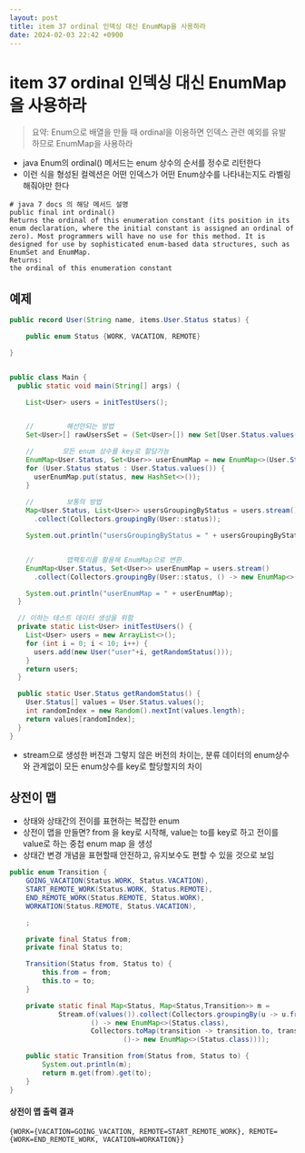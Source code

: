 ```yaml
---
layout: post
title: item 37 ordinal 인덱싱 대신 EnumMap을 사용하라
date: 2024-02-03 22:42 +0900
---
```


# item 37 ordinal 인덱싱 대신 EnumMap을 사용하라

> 요약: Enum으로 배열을 만들 때 ordinal을 이용하면 인덱스 관련 예외를 유발
> 하므로 EnumMap을 사용하라

- java Enum의 ordinal() 메서드는 enum 상수의 순서를 정수로 리턴한다
- 이런 식을 형성된 컬렉션은 어떤 인덱스가 어떤 Enum상수를 나타내는지도 라벨링 해줘야만 한다  

```
# java 7 docs 의 해당 메서드 설명
public final int ordinal()
Returns the ordinal of this enumeration constant (its position in its enum declaration, where the initial constant is assigned an ordinal of zero). Most programmers will have no use for this method. It is designed for use by sophisticated enum-based data structures, such as EnumSet and EnumMap.
Returns:
the ordinal of this enumeration constant
```

## 예제

```java
public record User(String name, items.User.Status status) {

    public enum Status {WORK, VACATION, REMOTE}

}


public class Main {
  public static void main(String[] args) {

    List<User> users = initTestUsers();


    //        해선안되는 방법
    Set<User>[] rawUsersSet = (Set<User>[]) new Set[User.Status.values().length];

    //       모든 enum 상수를 key로 할당가능
    EnumMap<User.Status, Set<User>> userEnumMap = new EnumMap<>(User.Status.class);
    for (User.Status status : User.Status.values()) {
      userEnumMap.put(status, new HashSet<>());
    }
    
    //        보통의 방법
    Map<User.Status, List<User>> usersGroupingByStatus = users.stream()
      .collect(Collectors.groupingBy(User::status));

    System.out.println("usersGroupingByStatus = " + usersGroupingByStatus);


    //        맵팩토리를 활용해 EnumMap으로 변환.
    EnumMap<User.Status, Set<User>> userEnumMap = users.stream()
      .collect(Collectors.groupingBy(User::status, () -> new EnumMap<>(User.Status.class), toSet()));

    System.out.println("userEnumMap = " + userEnumMap);
  }

  // 이하는 테스트 데이터 생성을 위함
  private static List<User> initTestUsers() {
    List<User> users = new ArrayList<>();
    for (int i = 0; i < 10; i++) {
      users.add(new User("user"+i, getRandomStatus()));
    }
    return users;
  }

  public static User.Status getRandomStatus() {
    User.Status[] values = User.Status.values();
    int randomIndex = new Random().nextInt(values.length);
    return values[randomIndex];
  }
}
```

- stream으로 생성한 버전과 그렇지 않은 버전의 차이는, 분류 데이터의 enum상수와 관계없이 모든 enum상수를 key로 할당할지의 차이

## 상전이 맵
- 상태와 상태간의 전이를 표현하는 복잡한 enum
- 상전이 맵을 만들면? from 을 key로 시작해, value는 to를 key로 하고 전이를 value로 하는 중첩 enum map 을 생성
- 상태간 변경 개념을 표현할때 안전하고, 유지보수도 편할 수 있을 것으로 보임

```java
public enum Transition {
    GOING_VACATION(Status.WORK, Status.VACATION),
    START_REMOTE_WORK(Status.WORK, Status.REMOTE),
    END_REMOTE_WORK(Status.REMOTE, Status.WORK),
    WORKATION(Status.REMOTE, Status.VACATION),

    ;

    private final Status from;
    private final Status to;

    Transition(Status from, Status to) {
        this.from = from;
        this.to = to;
    }

    private static final Map<Status, Map<Status,Transition>> m =
            Stream.of(values()).collect(Collectors.groupingBy(u -> u.from,
                    () -> new EnumMap<>(Status.class),
                    Collectors.toMap(transition -> transition.to, transition-> transition, (x,y) -> y,
                            ()-> new EnumMap<>(Status.class))));

    public static Transition from(Status from, Status to) {
        System.out.println(m);
        return m.get(from).get(to);
    }
}
```

#### 상전이 맵 출력 결과
```shell
{WORK={VACATION=GOING_VACATION, REMOTE=START_REMOTE_WORK}, REMOTE={WORK=END_REMOTE_WORK, VACATION=WORKATION}}

```


